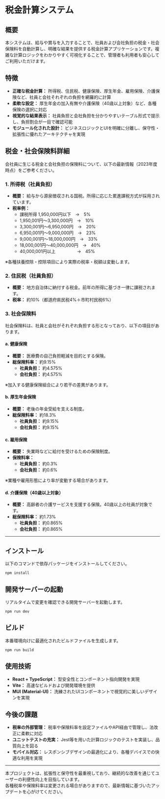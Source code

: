 # 税金計算システム

## 概要
本システムは、給与や賞与を入力することで、社員および会社負担の税金・社会保険料を自動計算し、明確な結果を提供する税金計算アプリケーションです。複雑な計算ロジックをわかりやすく可視化することで、管理者も利用者も安心してご利用いただけます。

## 特徴
- **正確な税金計算：** 所得税、住民税、健康保険、厚生年金、雇用保険、介護保険など、社員と会社それぞれの負担を網羅的に計算  
- **柔軟な設定：** 厚生年金の加入有無や介護保険（40歳以上対象）など、各種保険の選択に対応  
- **視覚的な結果表示：** 社員負担と会社負担を分かりやすいテーブル形式で提示し、負担割合が一目で確認可能  
- **モジュール化された設計：** ビジネスロジックとUIを明確に分離し、保守性・拡張性に優れたアーキテクチャを実現

## 税金・社会保険料詳細
会社員に生じる税金と会社負担の保険料について、以下の最新情報（2023年度時点）をご参考ください。

### 1. 所得税（社員負担）
- **概要：** 給与から源泉徴収される国税。所得に応じた累進課税方式が採用されています。
- **税率例：**
  - 課税所得 1,950,000円以下　→　5%
  - 1,950,001円〜3,300,000円　→　10%
  - 3,300,001円〜6,950,000円　→　20%
  - 6,950,001円〜9,000,000円　→　23%
  - 9,000,001円〜18,000,000円　→　33%
  - 18,000,001円〜40,000,000円　→　40%
  - 40,000,001円以上　　　　　→　45%
  
※各種扶養控除・控除項目により実際の税率・税額は変動します。

### 2. 住民税（社員負担）
- **概要：** 地方自治体に納付する税金。前年の所得に基づき一律に課税されます。
- **税率：** 約10%（都道府県民税4%＋市町村民税6%）

### 3. 社会保険料
社会保険料は、社員と会社がそれぞれ負担する形となっており、以下の項目があります。

#### a. 健康保険
- **概要：** 医療費の自己負担軽減を目的とする保険。
- **総保険料率：** 約9.15%
  - **社員負担：** 約4.575%
  - **会社負担：** 約4.575%
  
※加入する健康保険組合により若干の差異があります。

#### b. 厚生年金保険
- **概要：** 老後の年金受給を支える制度。
- **総保険料率：** 約18.3%
  - **社員負担：** 約9.15%
  - **会社負担：** 約9.15%

#### c. 雇用保険
- **概要：** 失業時などに給付を受けるための保険制度。
- **保険料率：**
  - **社員負担：** 約0.3%
  - **会社負担：** 約0.6%
  
※業種や雇用形態により率が変動する場合があります。

#### d. 介護保険（40歳以上対象）
- **概要：** 高齢者の介護サービスを支援する保険。40歳以上の社員が対象です。
- **総保険料率：** 約1.73%
  - **社員負担：** 約0.865%
  - **会社負担：** 約0.865%

---

## インストール
以下のコマンドで依存パッケージをインストールしてください。
```
npm install
```

## 開発サーバーの起動
リアルタイムで変更を確認できる開発サーバーを起動します。
```
npm run dev
```

## ビルド
本番環境向けに最適化されたビルドファイルを生成します。
```
npm run build
```

## 使用技術
- **React + TypeScript：** 型安全性とコンポーネント指向開発を実現
- **Vite：** 高速なビルドおよび開発環境を提供
- **MUI (Material-UI)：** 洗練されたUIコンポーネントで視覚的に美しいデザインを実現

## 今後の課題
- **税率の外部管理：** 税率や保険料率を設定ファイルやAPI経由で管理し、法改正に柔軟に対応  
- **ユニットテストの充実：** Jest等を用いた計算ロジックのテストを実装し、品質向上を図る  
- **モバイル対応：** レスポンシブデザインの最適化により、各種デバイスでの快適な利用を実現

---

本プロジェクトは、拡張性と保守性を最重視しており、継続的な改善を通じてユーザーの利便性向上を目指しています。  
各種税率や保険料率は変更される場合がありますので、最新情報に基づいたアップデートを心がけてください。